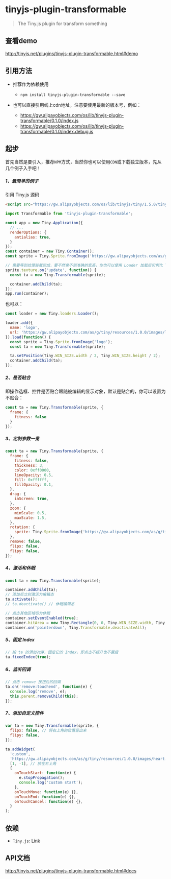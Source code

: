 # tinyjs-plugin-transformable

> The Tiny.js plugin for transform something

## 查看demo

http://tinyjs.net/plugins/tinyjs-plugin-transformable.html#demo

## 引用方法

- 推荐作为依赖使用

  - `npm install tinyjs-plugin-transformable --save`

- 也可以直接引用线上cdn地址，注意要使用最新的版本号，例如：

  - https://gw.alipayobjects.com/os/lib/tinyjs-plugin-transformable/0.1.0/index.js
  - https://gw.alipayobjects.com/os/lib/tinyjs-plugin-transformable/0.1.0/index.debug.js

## 起步
首先当然是要引入，推荐`NPM`方式，当然你也可以使用`CDN`或下载独立版本，先从几个例子入手吧！

##### 1、最简单的例子

引用 Tiny.js 源码
``` html
<script src="https://gw.alipayobjects.com/os/lib/tinyjs/tiny/1.5.0/tiny.js"></script>
```
``` js
import Transformable from 'tinyjs-plugin-transformable';

const app = new Tiny.Application({
  // ...
  renderOptions: {
    antialias: true,
  }
});
const container = new Tiny.Container();
const sprite = Tiny.Sprite.fromImage('https://gw.alipayobjects.com/as/g/tiny/resources/1.0.0/images/logo.png');

// 需要等到纹理装载完成，要不然拿不到准确的宽高，你也可以使用 Loader 加载后实例化 Transformable
sprite.texture.on('update', function() {
  const ta = new Tiny.Transformable(sprite);

  container.addChild(ta);
});
app.run(container);
```

也可以：
``` js
const loader = new Tiny.loaders.Loader();

loader.add({
  name: 'logo',
  url: 'https://gw.alipayobjects.com/as/g/tiny/resources/1.0.0/images/logo.png',
}).load(function() {
  const sprite = Tiny.Sprite.fromImage('logo');
  const ta = new Tiny.Transformable(sprite);

  ta.setPosition(Tiny.WIN_SIZE.width / 2, Tiny.WIN_SIZE.height / 2);
  container.addChild(ta);
});
```

##### 2、是否贴合

即操作选框、控件是否贴合跟随被编辑的显示对象，默认是贴合的，你可以设置为不贴合：

``` js
const ta = new Tiny.Transformable(sprite, {
  frame: {
    fitness: false
  }
});
```

##### 3、定制参数一览

``` js
const ta = new Tiny.Transformable(sprite, {
  frame: {
    fitness: false,
    thickness: 3,
    color: 0xff0000,
    lineOpacity: 0.5,
    fill: 0xffffff,
    fillOpacity: 0.1,
  },
  drag: {
    inScreen: true,
  },
  zoom: {
    minScale: 0.5,
    maxScale: 1.5,
  },
  rotation: {
    sprite: Tiny.Sprite.fromImage('https://gw.alipayobjects.com/as/g/tiny/resources/1.0.0/images/heart.png'),
  },
  remove: false,
  flipx: false,
  flipy: false,
});
```

##### 4、激活和休眠

``` js
const ta = new Tiny.Transformable(sprite);

container.addChild(ta);
// 添加后立刻激活为编辑态
ta.activate();
// ta.deactivate() // 休眠编辑态

// 点击其他区域切为休眠
container.setEventEnabled(true);
container.hitArea = new Tiny.Rectangle(0, 0, Tiny.WIN_SIZE.width, Tiny.WIN_SIZE.height);
container.on('pointerdown', Tiny.Transformable.deactivateAll);
```

##### 5、固定 Index

``` js
// 按 ta 的添加次序，固定它的 Index，即点击不提升也不置后
ta.fixedIndex(true);
```

##### 6、监听回调

``` js
// 点击 remove 按钮后的回调
ta.on('remove:touchend', function(e) {
  console.log('remove', e);
  this.parent.removeChild(this);
});
```

##### 7、添加自定义控件

``` js
var ta = new Tiny.Transformable(sprite, {
  flipx: false, // 将右上角的位置留出来
  flipy: false,
});

ta.addWidget(
  'custom',
  'https://gw.alipayobjects.com/as/g/tiny/resources/1.0.0/images/heart.png',
  [1, -1], // 放在右上角
  {
    onTouchStart: function(e) {
      e.stopPropagation();
      console.log('custom start');
    },
    onTouchMove: function(e) {},
    onTouchEnd: function(e) {},
    onTouchCancel: function(e) {},
  }
);
```

## 依赖
- `Tiny.js`: [Link](http://tinyjs.net/api)

## API文档

http://tinyjs.net/plugins/tinyjs-plugin-transformable.html#docs
